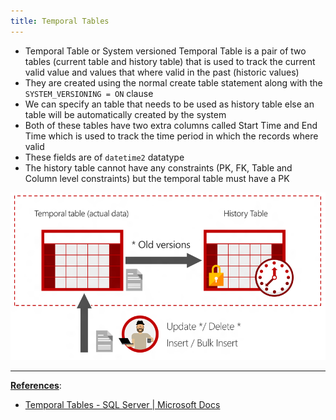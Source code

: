 ```yaml
---
title: Temporal Tables
---
```


* Temporal Table or System versioned Temporal Table is a pair of two tables (current table and history table) that is used to track the current valid value and values that where valid in the past (historic values)
* They are created using the normal create table statement along with the `SYSTEM_VERSIONING = ON` clause
* We can specify an table that needs to be used as history table else an table will be automatically created by the system
* Both of these tables have two extra columns called Start Time and End Time which is used to track the time period in which the records where valid
* These fields are of `datetime2` datatype
* The history table cannot have any constraints (PK, FK, Table and Column level constraints) but the temporal table must have a PK

![Temporal Tables|600](../../images/temporal_tables.png)

---

**<u>References</u>**:
* [Temporal Tables - SQL Server | Microsoft Docs](https://docs.microsoft.com/en-us/sql/relational-databases/tables/temporal-tables?view=sql-server-ver15)